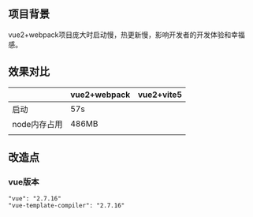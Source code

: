 ## 项目背景

vue2+webpack项目庞大时启动慢，热更新慢，影响开发者的开发体验和幸福感。



## 效果对比

|              | vue2+webpack | vue2+vite5 |
| ------------ | ------------ | ---------- |
| 启动         | 57s          |            |
| node内存占用 | 486MB        |            |
|              |              |            |



## 改造点

### vue版本

```
"vue": "2.7.16"
"vue-template-compiler": "2.7.16"
```

